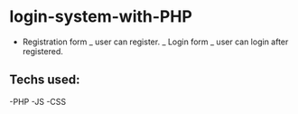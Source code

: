 # login-system-with-PHP
- Registration form _ user can register.
_ Login form _ user can login after registered.

## Techs used:
-PHP
-JS
-CSS

